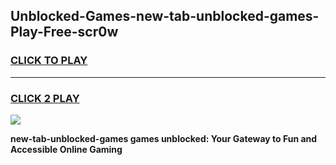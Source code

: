 
## Unblocked-Games-new-tab-unblocked-games-Play-Free-scr0w
<h3>
<a href="https://premium76.site?title=new-tab-unblocked-games&ref=23A">CLICK TO PLAY</a></h3>
<hr>

<h3>
<a href="https://premium76.site?title=new-tab-unblocked-games&ref=23A">CLICK 2 PLAY</a>
  
</h3>

<a href="https://premium76.site?title=new-tab-unblocked-games&ref=23A"><img src="https://clearcache.store/games.png"></a>


**new-tab-unblocked-games games unblocked: Your Gateway to Fun and Accessible Online Gaming**
